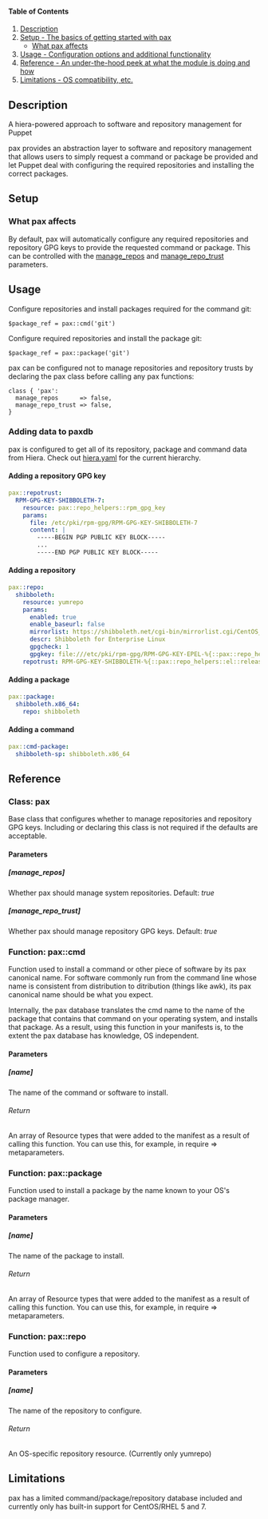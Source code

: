 #### Table of Contents

1. [Description](#description)
2. [Setup - The basics of getting started with pax](#setup)
    * [What pax affects](#what-pax-affects)
3. [Usage - Configuration options and additional functionality](#usage)
4. [Reference - An under-the-hood peek at what the module is doing and how](#reference)
5. [Limitations - OS compatibility, etc.](#limitations)

## Description

A hiera-powered approach to software and repository management for Puppet

pax provides an abstraction layer to software and repository management that allows users to simply request a command or package be provided and let Puppet deal with configuring the required repositories and installing the correct packages.

## Setup

### What pax affects

By default, pax will automatically configure any required repositories and repository GPG keys to provide the requested command or package. This can be controlled with the [manage_repos](#manage_repos) and [manage_repo_trust](#manage_repo_trust) parameters.

## Usage

Configure repositories and install packages required for the command git:

    $package_ref = pax::cmd('git')

Configure required repositories and install the package git:

    $package_ref = pax::package('git')

pax can be configured not to manage repositories and repository trusts by declaring the pax class before calling any pax functions:

    class { 'pax':
      manage_repos      => false,
      manage_repo_trust => false,
    }

### Adding data to paxdb

pax is configured to get all of its repository, package and command data from Hiera. Check out [hiera.yaml](hiera.yaml) for the current hierarchy.

#### Adding a repository GPG key

```YAML
pax::repotrust:
  RPM-GPG-KEY-SHIBBOLETH-7:
    resource: pax::repo_helpers::rpm_gpg_key
    params:
      file: /etc/pki/rpm-gpg/RPM-GPG-KEY-SHIBBOLETH-7
      content: |
        -----BEGIN PGP PUBLIC KEY BLOCK-----
        ...
        -----END PGP PUBLIC KEY BLOCK-----
```

#### Adding a repository

```YAML
pax::repo:
  shibboleth:
    resource: yumrepo
    params:
      enabled: true
      enable_baseurl: false
      mirrorlist: https://shibboleth.net/cgi-bin/mirrorlist.cgi/CentOS_7
      descr: Shibboleth for Enterprise Linux
      gpgcheck: 1
      gpgkey: file:///etc/pki/rpm-gpg/RPM-GPG-KEY-EPEL-%{::pax::repo_helpers::el::releasever}
    repotrust: RPM-GPG-KEY-SHIBBOLETH-%{::pax::repo_helpers::el::releasever}
```

#### Adding a package

```YAML
pax::package:
  shibboleth.x86_64:
    repo: shibboleth
```

#### Adding a command

```YAML
pax::cmd-package:
  shibboleth-sp: shibboleth.x86_64
```

## Reference

### Class: pax

Base class that configures whether to manage repositories and repository GPG keys. Including or declaring this class is not required if the defaults are acceptable.

#### Parameters

##### [*manage_repos*]
Whether pax should manage system repositories. Default: *true*

##### [*manage_repo_trust*]
Whether pax should manage repository GPG keys. Default: *true*

### Function: pax::cmd

Function used to install a command or other piece of
software by its pax canonical name. For software commonly
run from the command line whose name is consistent from
distribution to ditribution (things like awk), its pax
canonical name should be what you expect.

Internally, the pax database translates the cmd name to
the name of the package that contains that command on your
operating system, and installs that package. As a result,
using this function in your manifests is, to the extent
the pax database has knowledge, OS independent.

#### Parameters

##### [*name*]
The name of the command or software to install.

###### Return
An array of Resource types that were added to the manifest as a result
of calling this function.
You can use this, for example, in require => metaparameters.

### Function: pax::package

Function used to install a package by the name known to your OS's
package manager.

#### Parameters

##### [*name*]
The name of the package to install.

###### Return
An array of Resource types that were added to the manifest as a result
of calling this function.
You can use this, for example, in require => metaparameters.

### Function: pax::repo

Function used to configure a repository.

#### Parameters

##### [*name*]
The name of the repository to configure.

###### Return

An OS-specific repository resource. (Currently only yumrepo)

## Limitations

pax has a limited command/package/repository database included and currently only has built-in support for CentOS/RHEL 5 and 7.
